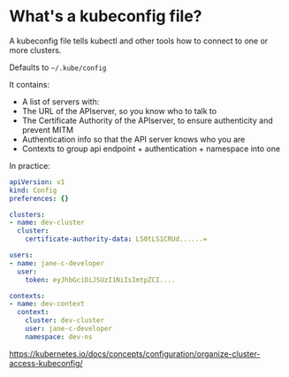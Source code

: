 What's a kubeconfig file?
=========================

A kubeconfig file tells kubectl and other tools how to connect to one or more clusters.

Defaults to `~/.kube/config`

It contains:
- A list of servers with:
 - The URL of the APIserver, so you know who to talk to
 - The Certificate Authority of the APIserver, to ensure authenticity and prevent MITM
- Authentication info so that the API server knows who you are
- Contexts to group api endpoint + authentication + namespace into one

In practice:

```yaml
apiVersion: v1
kind: Config
preferences: {}

clusters:
- name: dev-cluster
  cluster:
    certificate-authority-data: LS0tLS1CRUd......=

users:
- name: jane-c-developer
  user:
    token: eyJhbGciOiJSUzI1NiIsImtpZCI....

contexts:
- name: dev-context
  context:
    cluster: dev-cluster
    user: jane-c-developer
    namespace: dev-ns
```

https://kubernetes.io/docs/concepts/configuration/organize-cluster-access-kubeconfig/
